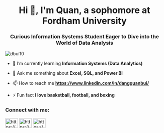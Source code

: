 <h1 align="center">Hi 👋, I'm Quan, a sophomore at Fordham University</h1>
<h3 align="center">Curious Information Systems Student Eager to Dive into the World of Data Analysis</h3>

<p align="left"> <img src="https://komarev.com/ghpvc/?username=dbui10&label=Profile%20views&color=0e75b6&style=flat" alt="dbui10" /> </p>

- 🌱 I’m currently learning **Information Systems (Data Analytics)**

- 💬 Ask me something about **Excel, SQL, and Power BI**

- 📫 How to reach me **https://www.linkedin.com/in/dangquanbui/**

- ⚡ Fun fact **I love basketball, football, and boxing**

<h3 align="left">Connect with me:</h3>
<p align="left">
<a href="https://linkedin.com/in/https://www.linkedin.com/in/dangquanbui/" target="blank"><img align="center" src="https://raw.githubusercontent.com/rahuldkjain/github-profile-readme-generator/master/src/images/icons/Social/linked-in-alt.svg" alt="https://www.linkedin.com/in/dangquanbui/" height="30" width="40" /></a>
<a href="https://fb.com/https://www.facebook.com/profile.php?id=100011254860576" target="blank"><img align="center" src="https://raw.githubusercontent.com/rahuldkjain/github-profile-readme-generator/master/src/images/icons/Social/facebook.svg" alt="https://www.facebook.com/profile.php?id=100011254860576" height="30" width="40" /></a>
<a href="https://instagram.com/https://www.instagram.com/_peterquan14_/" target="blank"><img align="center" src="https://raw.githubusercontent.com/rahuldkjain/github-profile-readme-generator/master/src/images/icons/Social/instagram.svg" alt="https://www.instagram.com/_peterquan14_/" height="30" width="40" /></a>
</p>

